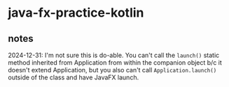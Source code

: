# java-fx-practice-kotlin

## notes
2024-12-31: I'm not sure this is do-able.  You can't call the `launch()` static method inherited from Application from within the companion object b/c it doesn't extend Application, but you also can't call `Application.launch()` outside of the class and have JavaFX launch.
